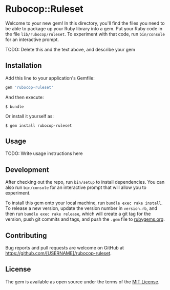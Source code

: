 # Rubocop::Ruleset

Welcome to your new gem! In this directory, you'll find the files you need to be able to package up your Ruby library into a gem. Put your Ruby code in the file `lib/rubocop/ruleset`. To experiment with that code, run `bin/console` for an interactive prompt.

TODO: Delete this and the text above, and describe your gem

## Installation

Add this line to your application's Gemfile:

```ruby
gem 'rubocop-ruleset'
```

And then execute:

    $ bundle

Or install it yourself as:

    $ gem install rubocop-ruleset

## Usage

TODO: Write usage instructions here

## Development

After checking out the repo, run `bin/setup` to install dependencies. You can also run `bin/console` for an interactive prompt that will allow you to experiment.

To install this gem onto your local machine, run `bundle exec rake install`. To release a new version, update the version number in `version.rb`, and then run `bundle exec rake release`, which will create a git tag for the version, push git commits and tags, and push the `.gem` file to [rubygems.org](https://rubygems.org).

## Contributing

Bug reports and pull requests are welcome on GitHub at https://github.com/[USERNAME]/rubocop-ruleset.

## License

The gem is available as open source under the terms of the [MIT License](https://opensource.org/licenses/MIT).

